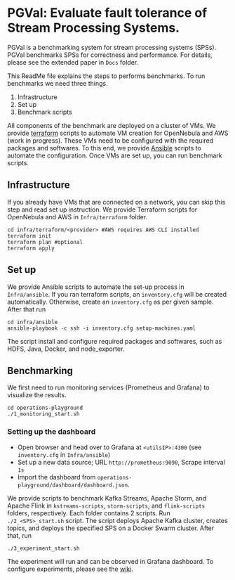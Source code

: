 # PGVal: Evaluate fault tolerance of Stream Processing Systems.

PGVal is a benchmarking system for stream processing systems (SPSs). 
PGVal benchmarks SPSs for correctness and performance. 
For details, please see the extended paper in `Docs` folder.

This ReadMe file explains the steps to performs benchmarks. To run benchmarks we need three things.

1. Infrastructure
2. Set up
3. Benchmark scripts


All components of the benchmark are deployed on a cluster of VMs. 
We provide [terraform](https://developer.hashicorp.com/terraform/install?product_intent=terraform) scripts to automate VM creation for OpenNebula and AWS (work in progress). 
These VMs need to be configured with the required packages and softwares. 
To this end, we provide [Ansible](https://docs.ansible.com/ansible/latest/installation_guide/intro_installation.html) scripts to automate the configuration. 
Once VMs are set up, you can run benchmark scripts.    

## Infrastructure
If you already have VMs that are connected on a network, you can skip this step and read set up instruction. 
We provide Terraform scripts for OpenNebula and AWS in `Infra/terraform` folder.
```shell
cd infra/terraform/<provider> #AWS requires AWS CLI installed
terraform init
terraform plan #optional
terraform apply
```


## Set up
We provide Ansible scripts to automate the set-up process in `Infra/ansible`. 
If you ran terraform scripts, an `inventory.cfg` will be created automatically. 
Otherwise, create an `inventory.cfg` as per given sample. After that run
```shell
cd infra/ansible
ansible-playbook -c ssh -i inventory.cfg setup-machines.yaml
```
The script install and configure required packages and softwares, such as HDFS, Java, Docker, and node_exporter.

## Benchmarking
We first need to run monitoring services (Prometheus and Grafana) to visualize the results.

```shell
cd operations-playground
./1_monitoring_start.sh
```
### Setting up the dashboard
* Open browser and head over to Grafana at `<utilsIP>:4300` (see `inventory.cfg` in `Infra/ansible`)
* Set up a new data source; URL `http://prometheus:9090`, Scrape interval `1s`
* Import the dashboard from `operations-playground/dashboard/dashboard.json`.


We provide scripts to benchmark Kafka Streams, Apache Storm, and Apache Flink in `kstreams-scripts`, `storm-scripts`, and `flink-scripts` folders, respectively. 
Each folder contains 2 scripts.
Run `./2_<SPS>_start.sh` script. 
The script deploys Apache Kafka cluster, creates topics, and deploys the specified SPS on a Docker Swarm cluster. 
After that, run
```shell
./3_experiment_start.sh
```
The experiment will run and can be observed in Grafana dashboard.
To configure experiments, please see the [wiki](https://github.com/jawadtahir/DSPF-BM/wiki).

[//]: # (# CLEAN UP)

[//]: # ()
[//]: # ()
[//]: # ()
[//]: # (## Requirements)

[//]: # ()
[//]: # (### Hardware)

[//]: # (We set up our machines on our cluster running OpenNebula. However, you can run it with your AWS account as well. AWS Terraform file is under development and will be provided later.)

[//]: # (### Software)

[//]: # (```)

[//]: # (Terraform)

[//]: # (Ansible)

[//]: # (Docker)

[//]: # (direnv)

[//]: # (AWS CLI)

[//]: # (```)

[//]: # ()
[//]: # (## Set up infrastructure)

[//]: # ()
[//]: # (Enable local SSH on HDFS machine)

[//]: # (```shell)

[//]: # (ssh-keygen -t rsa)

[//]: # (cat .ssh/id_rsa.pub >> .ssh/authorized_keys)

[//]: # (```)

[//]: # ()
[//]: # (```shell)

[//]: # (cd infra/terraform)

[//]: # (terraform init)

[//]: # (terraform plan)

[//]: # (terraform apply)

[//]: # (cd ../ansible)

[//]: # (ansible-playbook -c ssh -i inventory.cfg setup-machines.yaml)

[//]: # (```)

[//]: # (* Go to `<hdfsIP>:9870`)

[//]: # (* Create `/tmp/flink-savepoints-directory` folder and make it writeable for all)

[//]: # ()
[//]: # (## Set up grafana dashboard )

[//]: # ()
[//]: # (```shell)

[//]: # (cd ../../operations-plyground)

[//]: # (./1_monitoring_start)

[//]: # (```)

[//]: # (* Open browser and head over to `<utilsIP>:4300` &#40;see `inventory.cfg` in `Infra/ansible`&#41;)

[//]: # (* Set up data source; URL `http://prometheus:9090`, Scrape interval `1s`)

[//]: # (* Import the dashboard from `operations-playground/dashboard/dashboard.json`.)
